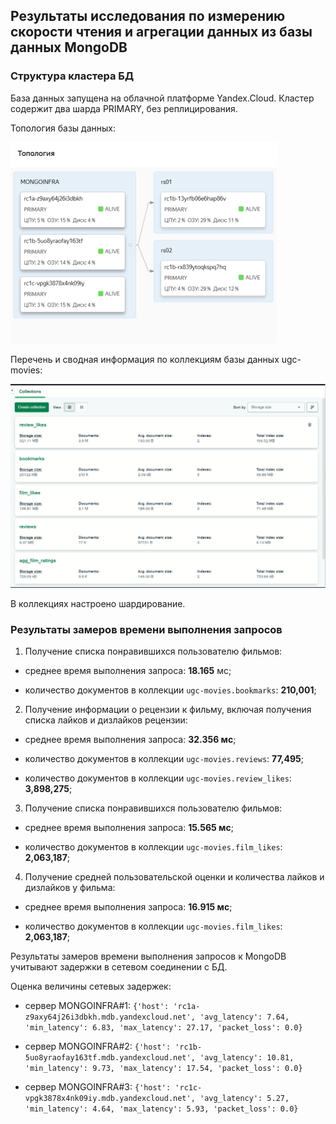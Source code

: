 
## Результаты исследования по измерению скорости чтения и агрегации данных из базы данных MongoDB

### Структура кластера БД
База данных запущена на облачной платформе Yandex.Cloud.
Кластер содержит два шарда PRIMARY, без реплицирования.

Топология базы данных:

![Топология БД](./mongodb-topology.png)

Перечень и сводная информация по коллекциям базы данных ugc-movies:

![Состав коллекций БД](./composition_of_collections.png)

В коллекциях настроено шардирование.

### Результаты замеров времени выполнения запросов

1. Получение списка понравившихся пользователю фильмов:

  - среднее время выполнения запроса: **18.165** мс;

  - количество документов в коллекции `ugc-movies.bookmarks`: **210,001**;

2. Получение информации о рецензии к фильму, включая получения списка лайков и дизлайков рецензии:

  - среднее время выполнения запроса: **32.356 мс**;

  - количество документов в коллекции `ugc-movies.reviews`: **77,495**;

  - количество документов в коллекции `ugc-movies.review_likes`: **3,898,275**;

3. Получение списка понравившихся пользователю фильмов:

  - среднее время выполнения запроса: **15.565 мс**;

  - количество документов в коллекции `ugc-movies.film_likes`: **2,063,187**;

4. Получение средней пользовательской оценки и количества лайков и дизлайков у фильма:

  - среднее время выполнения запроса: **16.915 мс**;

  - количество документов в коллекции `ugc-movies.film_likes`: **2,063,187**;


Результаты замеров времени выполнения запросов к MongoDB учитывают задержки в сетевом соединении с БД.

Оценка величины сетевых задержек:

  - сервер MONGOINFRA#1: `{'host': 'rc1a-z9axy64j26i3dbkh.mdb.yandexcloud.net', 'avg_latency': 7.64, 'min_latency': 6.83, 'max_latency': 27.17, 'packet_loss': 0.0}`

  - сервер MONGOINFRA#2: `{'host': 'rc1b-5uo8yraofay163tf.mdb.yandexcloud.net', 'avg_latency': 10.81, 'min_latency': 9.73, 'max_latency': 17.54, 'packet_loss': 0.0}`

  - сервер MONGOINFRA#3: `{'host': 'rc1c-vpgk3878x4nk09iy.mdb.yandexcloud.net', 'avg_latency': 5.27, 'min_latency': 4.64, 'max_latency': 5.93, 'packet_loss': 0.0}`
